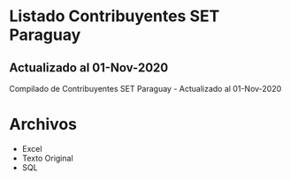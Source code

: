 # Listado Contribuyentes SET Paraguay 
## Actualizado al 01-Nov-2020
Compilado de Contribuyentes SET Paraguay - Actualizado al 01-Nov-2020
# Archivos
+ Excel
+ Texto Original
+ SQL
